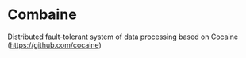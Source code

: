 Combaine
========

Distributed fault-tolerant system of data processing based on Cocaine (https://github.com/cocaine)